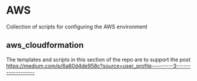 # AWS
Collection of scripts for configuring the AWS environment

## aws_cloudformation
The templates and scripts in this section of the repo are to support the post https://medium.com/p/6a60d4de958c?source=user_profile---------3------------------ 
